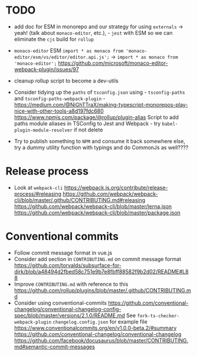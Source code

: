 # TODO

- add doc for ESM in monorepo and our strategy for using `externals` -> yeah! (talk about `monaco-editor`, etc.), - `jest` with ESM so we can eliminate the `cjs` build for `rollup`
- `monaco-editor` ESM
  `import * as monaco from 'monaco-editor/esm/vs/editor/editor.api.js';` -> `import * as monaco from 'monaco-editor';`
  https://github.com/microsoft/monaco-editor-webpack-plugin/issues/97

- cleanup rollup script to become a dev-utils

- Consider tidying up the `paths` of `tsconfig.json` using - `tsconfig-paths` and `tsconfig-paths-webpack-plugin` - https://medium.com/@NiGhTTraX/making-typescript-monorepos-play-nice-with-other-tools-a8d197fdc680
  https://www.npmjs.com/package/@rollup/plugin-alias
  Script to add paths module aliases in TSConfig to Jest and Webpack - try `babel-plugin-module-resolver` if not delete

- Try to publish something to `NPM` and consume it back somewhere else, try a dummy utility function with typings and do CommonJs as well????

# Release process

- Look at `webpack-cli`
  https://webpack.js.org/contribute/release-process/#releasing
  https://github.com/webpack/webpack-cli/blob/master/.github/CONTRIBUTING.md#releasing
  https://github.com/webpack/webpack-cli/blob/master/lerna.json
  https://github.com/webpack/webpack-cli/blob/master/package.json

# Conventional commits

- Follow commit message format in vue.js
- Consider add section in `CONTRIBUTING.md` on commit message format
  https://github.com/torvalds/subsurface-for-dirk/blob/a48494d2fbed58c751e9b7e8fbff88582f9b2d02/README#L88
- Improve `CONTRIBUTING.md` with reference to this
  https://github.com/rollup/plugins/blob/master/.github/CONTRIBUTING.md
- Consider using conventional-commits
  https://github.com/conventional-changelog/conventional-changelog-config-spec/blob/master/versions/2.1.0/README.md
  See `fork-ts-checker-webpack-plugin` `changelog.config.json` for example file
  https://www.conventionalcommits.org/en/v1.0.0-beta.2/#summary
  https://github.com/conventional-changelog/conventional-changelog
  https://github.com/facebook/docusaurus/blob/master/CONTRIBUTING.md#semantic-commit-messages
